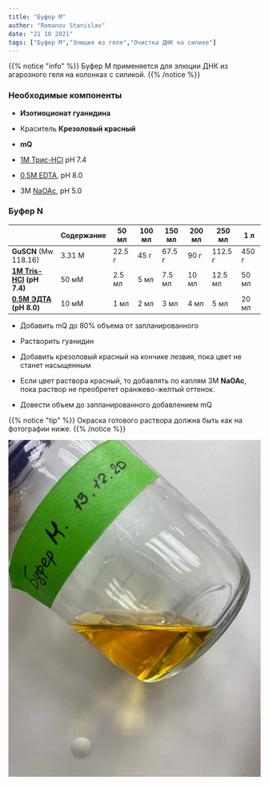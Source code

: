 ```yaml
---
title: "Буфер M"
author: "Romanov Stanislav"
date: "21 10 2021"
tags: ["Буфер M","Элюция из геля","Очистка ДНК на силике"]
---
```


{{% notice "info" %}}
Буфер M применяется для элюции ДНК из агарозного геля на колонках с силикой.
{{% /notice %}}

### Необходимые компоненты

-   **Изотиоционат гуанидина**

-   Краситель **Крезоловый красный**

-   **mQ**

-   [1М Трис-HCl](/labreagents/buffers/tris) pH 7.4

-   [0,5M EDTA](/labreagents/buffers/edta), pH 8.0

-   3M [NaOAc](/labreagents/buffers/naoac), pH 5.0

### Буфер N

|                                                           | Содержание | 50 мл  | 100 мл | 150 мл | 200 мл | 250 мл  | 1 л   |
|-----------------------------------------------------------|------------|--------|--------|--------|--------|---------|-------|
| **GuSCN** (Mw 118.16)                                     | 3.31 М     | 22.5 г | 45 г   | 67.5 г | 90 г   | 112.5 г | 450 г |
| [**1M Tris-HCl**](/labreagents/buffers/tris) **(pH 7.4)** | 50 мМ      | 2.5 мл | 5 мл   | 7.5 мл | 10 мл  | 12.5 мл | 50 мл |
| [**0.5М ЭДТА**](/labreagents/buffers/edta) **(pH 8.0)**   | 10 мМ      | 1 мл   | 2 мл   | 3 мл   | 4 мл   | 5 мл    | 20 мл |

-   Добавить mQ до 80% объема от запланированного

-   Растворить гуанидин

-   Добавить крезоловый красный на кончике лезвия, пока цвет не станет насыщенным

-   Если цвет раствора красный, то добавлять по каплям 3M **NaOAc**, пока раствор не преобретет оранжево-желтый оттенок.

-   Довести объем до запланированного добавлением mQ

{{% notice "tip" %}}
Окраска готового раствора должна быть как на фотографии ниже.
{{% /notice %}}

<img src="_index.files/BufferM.jpg?classes=shadow&amp;width=30pc" class="shadow" style="width" />

